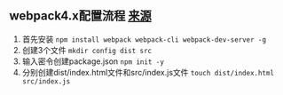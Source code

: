 ## webpack4.x配置流程 [来源](https://www.jianshu.com/p/6712e4e4b8fe)
1. 首先安装 `npm install webpack webpack-cli webpack-dev-server -g`
2. 创建3个文件 `mkdir config dist src`
3. 输入密令创建package.json `npm init -y`
4. 分别创建dist/index.html文件和src/index.js文件 `touch dist/index.html src/index.js`
